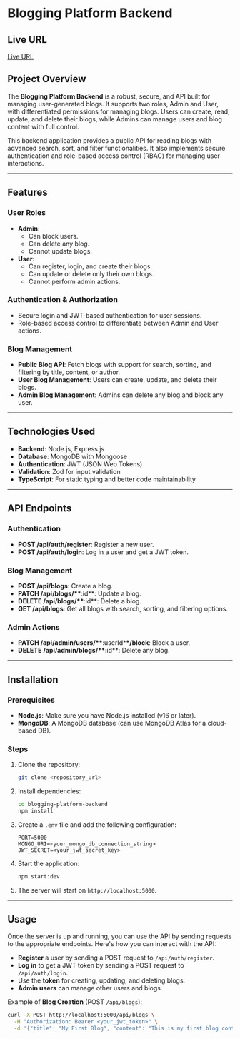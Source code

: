 # Blogging Platform Backend

## Live URL

[Live URL](https://blog-backend-eta-weld.vercel.app/)

## Project Overview

The **Blogging Platform Backend** is a robust, secure, and API built for managing user-generated blogs. It supports two roles, Admin and User, with differentiated permissions for managing blogs. Users can create, read, update, and delete their blogs, while Admins can manage users and blog content with full control.

This backend application provides a public API for reading blogs with advanced search, sort, and filter functionalities. It also implements secure authentication and role-based access control (RBAC) for managing user interactions.

---

## Features

### User Roles

- **Admin**:
  - Can block users.
  - Can delete any blog.
  - Cannot update blogs.
- **User**:
  - Can register, login, and create their blogs.
  - Can update or delete only their own blogs.
  - Cannot perform admin actions.

### Authentication & Authorization

- Secure login and JWT-based authentication for user sessions.
- Role-based access control to differentiate between Admin and User actions.

### Blog Management

- **Public Blog API**: Fetch blogs with support for search, sorting, and filtering by title, content, or author.
- **User Blog Management**: Users can create, update, and delete their blogs.
- **Admin Blog Management**: Admins can delete any blog and block any user.

---

## Technologies Used

- **Backend**: Node.js, Express.js
- **Database**: MongoDB with Mongoose
- **Authentication**: JWT (JSON Web Tokens)
- **Validation**: Zod for input validation
- **TypeScript**: For static typing and better code maintainability

---

## API Endpoints

### Authentication

- **POST /api/auth/register**: Register a new user.
- **POST /api/auth/login**: Log in a user and get a JWT token.

### Blog Management

- **POST /api/blogs**: Create a blog.
- **PATCH /api/blogs/\*\***:id\*\*: Update a blog.
- **DELETE /api/blogs/\*\***:id\*\*: Delete a blog.
- **GET /api/blogs**: Get all blogs with search, sorting, and filtering options.

### Admin Actions

- **PATCH /api/admin/users/\*\***:userId\***\*/block**: Block a user.
- **DELETE /api/admin/blogs/\*\***:id\*\*: Delete any blog.

---

## Installation

### Prerequisites

- **Node.js**: Make sure you have Node.js installed (v16 or later).
- **MongoDB**: A MongoDB database (can use MongoDB Atlas for a cloud-based DB).

### Steps

1. Clone the repository:

   ```bash
   git clone <repository_url>
   ```

2. Install dependencies:

   ```bash
   cd blogging-platform-backend
   npm install
   ```

3. Create a `.env` file and add the following configuration:

   ```env
   PORT=5000
   MONGO_URI=<your_mongo_db_connection_string>
   JWT_SECRET=<your_jwt_secret_key>
   ```

4. Start the application:

   ```bash
   npm start:dev
   ```

5. The server will start on `http://localhost:5000`.

---

## Usage

Once the server is up and running, you can use the API by sending requests to the appropriate endpoints. Here's how you can interact with the API:

- **Register** a user by sending a POST request to `/api/auth/register`.
- **Log in** to get a JWT token by sending a POST request to `/api/auth/login`.
- Use the **token** for creating, updating, and deleting blogs.
- **Admin users** can manage other users and blogs.

Example of **Blog Creation** (POST `/api/blogs`):

```bash
curl -X POST http://localhost:5000/api/blogs \
  -H "Authorization: Bearer <your_jwt_token>" \
  -d '{"title": "My First Blog", "content": "This is my first blog content."}'
```
